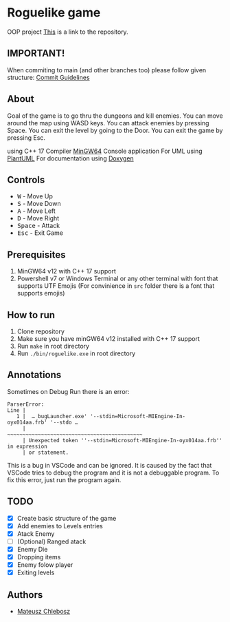 # Roguelike game
OOP project
[This](https://github.com/mchlebosz/ConsoleRoguelike) is a link to the repository.

## IMPORTANT!
When commiting to main (and other branches too) please follow given structure:
[Commit Guidelines](https://github.com/angular/angular.js/blob/master/DEVELOPERS.md#-git-commit-guidelines)

## About
Goal of the game is to go thru the dungeons and kill enemies. You can move around the map using WASD keys. You can attack enemies by pressing Space. You can exit the level by going to the Door. You can exit the game by pressing Esc.

using C++ 17
Compiler [MinGW64](https://winlibs.com/#download-release)
Console application
For UML using [PlantUML](https://plantuml.com/)
For documentation using [Doxygen](https://www.doxygen.nl/index.html)

## Controls
- <kbd>W</kbd>  - Move Up
- <kbd>S</kbd>  - Move Down
- <kbd>A</kbd>  - Move Left
- <kbd>D</kbd>  - Move Right
- <kbd>Space</kbd>  - Attack
- <kbd>Esc</kbd>  - Exit Game


## Prerequisites
1. MinGW64 v12 with C++ 17 support
2. Powershell v7 or Windows Terminal or any other terminal with font that supports UTF Emojis (For convinience in `src` folder there is a font that supports emojis)

## How to run
1. Clone repository
2. Make sure you have minGW64 v12 installed with C++ 17 support
3. Run `make` in root directory
4. Run `./bin/roguelike.exe` in root directory


## Annotations
Sometimes on Debug Run there is an error:
```
ParserError:
Line |
   1 |  … bugLauncher.exe' '--stdin=Microsoft-MIEngine-In-oyx014aa.frb' '--stdo …
     |                     ~~~~~~~~~~~~~~~~~~~~~~~~~~~~~~~~~~~~~~~~~~~~
     | Unexpected token ''--stdin=Microsoft-MIEngine-In-oyx014aa.frb'' in expression
     | or statement.
```
This is a bug in VSCode and can be ignored. It is caused by the fact that VSCode tries to debug the program and it is not a debuggable program. To fix this error, just run the program again.



## TODO
- [x] Create basic structure of the game
- [x] Add enemies to Levels entries
- [x] Atack Enemy
- [ ] (Optional) Ranged atack
- [x] Enemy Die
- [x] Dropping items
- [x] Enemy folow player
- [x] Exiting levels
## Authors
* [Mateusz Chlebosz](https://github.com/mchlebosz)
